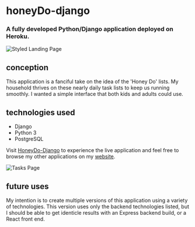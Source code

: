 # honeyDo-django
### A fully developed Python/Django application deployed on Heroku.

![Styled Landing Page]() 

## conception
This application is a fanciful take on the idea of the 'Honey Do' lists. My household thrives on these nearly daily task lists to keep us running smoothly. I wanted a simple interface that both kids and adults could use. 

## technologies used
<ul>
<li>Django</li>
<li>Python 3</li>
<li>PostgreSQL</li>  
</ul>

Visit [HoneyDo-Django](https://honeydo-app.herokuapp.com/) to experience the live application and feel free to browse my other applications on my [website](https://spiano.dev).

![Tasks Page]()

## future uses
My intention is to create multiple versions of this application using a variety of technologies. This version uses only the backend technologies listed, but I should be able to get identicle results with an Express backend build, or a React front end.

